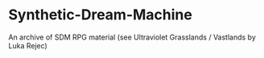 # Synthetic-Dream-Machine
An archive of SDM RPG material (see Ultraviolet Grasslands / Vastlands by Luka Rejec)
